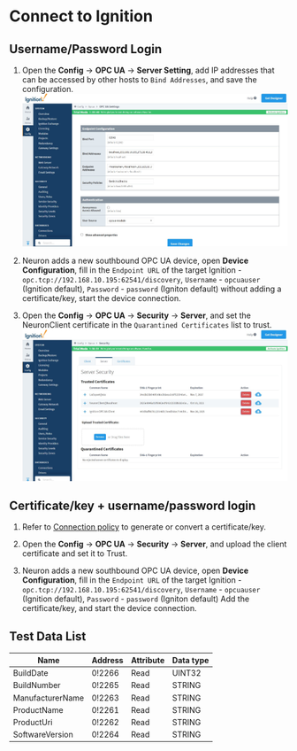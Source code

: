 # Connect to Ignition 

## Username/Password Login

1. Open the **Config** -> **OPC UA** -> **Server Setting**, add IP addresses that can be accessed by other hosts to `Bind Addresses`, and save the configuration.
![ignition-1](./assets/ignition-1.jpg)

2. Neuron adds a new southbound OPC UA device, open **Device Configuration**, fill in the `Endpoint URL` of the target Ignition - `opc.tcp://192.168.10.195:62541/discovery`, `Username` - `opcuauser` (Ignition default), `Password` - `password` (Igniton default) without adding a certificate/key, start the device connection.

3. Open the **Config** -> **OPC UA** -> **Security** -> **Server**, and set the NeuronClient certificate in the `Quarantined Certificates` list to trust.
![ignition-2](./assets/ignition-2.jpg)

## Certificate/key + username/password login

1. Refer to [Connection policy](./policy.md) to generate or convert a certificate/key.

2. Open the **Config** -> **OPC UA** -> **Security** -> **Server**, and upload the client certificate and set it to Trust.

3. Neuron adds a new southbound OPC UA device, open **Device Configuration**, fill in the `Endpoint URL` of the target Ignition - `opc.tcp://192.168.10.195:62541/discovery`, `Username` - `opcuauser` (Ignition default), `Password` - `password` (Igniton default) Add the certificate/key, and start the device connection.

## Test Data List

|  Name            | Address   | Attribute | Data type   |
| ---------------- | ------ | ---- | ------ |
| BuildDate        | 0!2266 | Read | UINT32 |
| BuildNumber      | 0!2265 | Read | STRING |
| ManufacturerName | 0!2263 | Read | STRING |
| ProductName      | 0!2261 | Read | STRING |
| ProductUri       | 0!2262 | Read | STRING |
| SoftwareVersion  | 0!2264 | Read | STRING |

